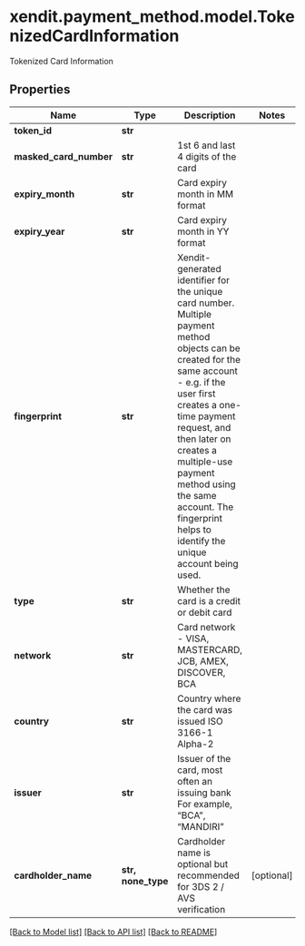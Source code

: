# xendit.payment_method.model.TokenizedCardInformation

Tokenized Card Information

## Properties
| Name | Type | Description | Notes |
| ------------ | ------------- | ------------- | ------------- |
| **token_id** | **str** |  |  |
| **masked_card_number** | **str** | 1st 6 and last 4 digits of the card |  |
| **expiry_month** | **str** | Card expiry month in MM format |  |
| **expiry_year** | **str** | Card expiry month in YY format |  |
| **fingerprint** | **str** | Xendit-generated identifier for the unique card number. Multiple payment method objects can be created for the same account - e.g. if the user first creates a one-time payment request, and then later on creates a multiple-use payment method using the same account.   The fingerprint helps to identify the unique account being used. |  |
| **type** | **str** | Whether the card is a credit or debit card |  |
| **network** | **str** | Card network - VISA, MASTERCARD, JCB, AMEX, DISCOVER, BCA |  |
| **country** | **str** | Country where the card was issued ISO 3166-1 Alpha-2 |  |
| **issuer** | **str** | Issuer of the card, most often an issuing bank For example, “BCA”, “MANDIRI” |  |
| **cardholder_name** | **str, none_type** | Cardholder name is optional but recommended for 3DS 2 / AVS verification | [optional]  |


[[Back to Model list]](../README.md#documentation-for-models) [[Back to API list]](../README.md#documentation-for-api-endpoints) [[Back to README]](../README.md)


